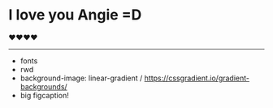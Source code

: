 
# I love you Angie =D

❤️❤️❤️❤️

---

- fonts
- rwd
- background-image: linear-gradient / https://cssgradient.io/gradient-backgrounds/
- big figcaption!